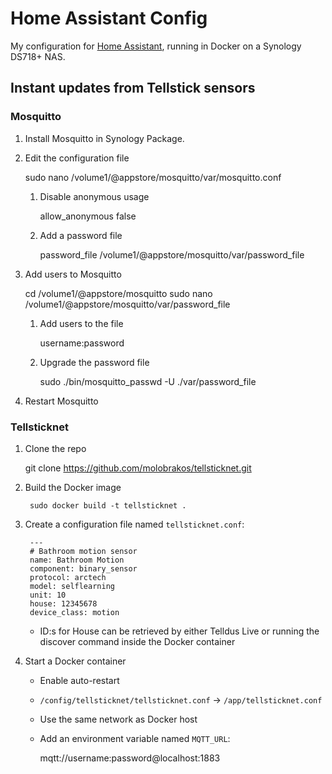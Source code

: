 # Home Assistant Config

My configuration for [Home Assistant](https://www.home-assistant.io/), running in Docker on a Synology DS718+ NAS.

## Instant updates from Tellstick sensors

### Mosquitto

1. Install Mosquitto in Synology Package.
2. Edit the configuration file
    
    sudo nano /volume1/@appstore/mosquitto/var/mosquitto.conf

    1. Disable anonymous usage

        allow_anonymous false

    2. Add a password file
    
        password_file /volume1/@appstore/mosquitto/var/password_file

3. Add users to Mosquitto

    cd /volume1/@appstore/mosquitto
    sudo nano /volume1/@appstore/mosquitto/var/password_file

    1. Add users to the file

        username:password

    2. Upgrade the password file

        sudo ./bin/mosquitto_passwd -U ./var/password_file 

4. Restart Mosquitto

### Tellsticknet

1. Clone the repo

    git clone https://github.com/molobrakos/tellsticknet.git

2. Build the Docker image

        sudo docker build -t tellsticknet .

3. Create a configuration file named `tellsticknet.conf`:

        ---
        # Bathroom motion sensor
        name: Bathroom Motion
        component: binary_sensor
        protocol: arctech
        model: selflearning
        unit: 10
        house: 12345678
        device_class: motion

    * ID:s for House can be retrieved by either Telldus Live or running the discover command inside the Docker container

4. Start a Docker container

    * Enable auto-restart
    * `/config/tellsticknet/tellsticknet.conf` -> `/app/tellsticknet.conf`
    * Use the same network as Docker host
    * Add an environment variable named `MQTT_URL`:

         mqtt://username:password@localhost:1883